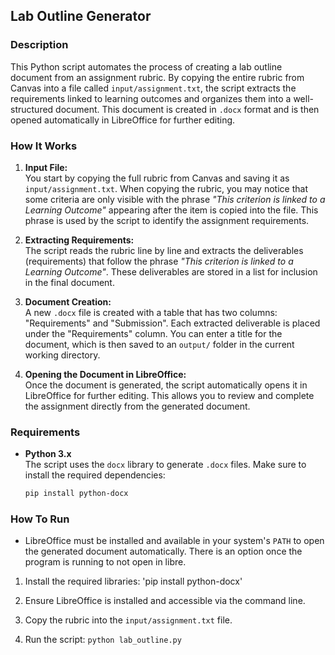 ## Lab Outline Generator

### Description

This Python script automates the process of creating a lab outline document from an assignment rubric. By copying the entire rubric from Canvas into a file called `input/assignment.txt`, the script extracts the requirements linked to learning outcomes and organizes them into a well-structured document. This document is created in `.docx` format and is then opened automatically in LibreOffice for further editing.

### How It Works

1. **Input File:**  
   You start by copying the full rubric from Canvas and saving it as `input/assignment.txt`. When copying the rubric, you may notice that some criteria are only visible with the phrase *"This criterion is linked to a Learning Outcome"* appearing after the item is copied into the file. This phrase is used by the script to identify the assignment requirements.

2. **Extracting Requirements:**  
   The script reads the rubric line by line and extracts the deliverables (requirements) that follow the phrase *"This criterion is linked to a Learning Outcome"*. These deliverables are stored in a list for inclusion in the final document.

3. **Document Creation:**  
   A new `.docx` file is created with a table that has two columns: "Requirements" and "Submission". Each extracted deliverable is placed under the "Requirements" column. You can enter a title for the document, which is then saved to an `output/` folder in the current working directory.

4. **Opening the Document in LibreOffice:**  
   Once the document is generated, the script automatically opens it in LibreOffice for further editing. This allows you to review and complete the assignment directly from the generated document.



### Requirements

- **Python 3.x**  
  The script uses the `docx` library to generate `.docx` files. Make sure to install the required dependencies:
  ```bash
  pip install python-docx
### How To Run
* LibreOffice must be installed and available in your system's `PATH` to open the generated document automatically. There is an option once the program is running to not open in libre.
1. Install the required libraries:
'pip install python-docx'

2. Ensure LibreOffice is installed and accessible via the command line.

3. Copy the rubric into the `input/assignment.txt` file.

4. Run the script:
`python lab_outline.py`

